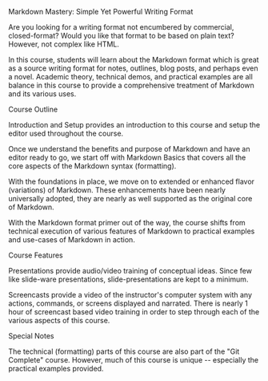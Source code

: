 Markdown Mastery: Simple Yet Powerful Writing Format

Are you looking for a writing format not encumbered by commercial, closed-format? Would you like that format to be based on plain text? However, not complex like HTML.

In this course, students will learn about the Markdown format which is great as a source writing format for notes, outlines, blog posts, and perhaps even a novel. Academic theory, technical demos, and practical examples are all balance in this course to provide a comprehensive treatment of Markdown and its various uses.

Course Outline

Introduction and Setup provides an introduction to this course and setup the editor used throughout the course.

Once we understand the benefits and purpose of Markdown and have an editor ready to go, we start off with Markdown Basics that covers all the core aspects of the Markdown syntax (formatting).

With the foundations in place, we move on to extended or enhanced flavor (variations) of Markdown. These enhancements have been nearly universally adopted, they are nearly as well supported as the original core of Markdown.

With the Markdown format primer out of the way, the course shifts from technical execution of various features of Markdown to practical examples and use-cases of Markdown in action.

Course Features

Presentations provide audio/video training of conceptual ideas. Since few like slide-ware presentations, slide-presentations are kept to a minimum.

Screencasts provide a video of the instructor's computer system with any actions, commands, or screens displayed and narrated. There is nearly 1 hour of screencast based video training in order to step through each of the various aspects of this course.

Special Notes

The technical (formatting) parts of this course are also part of the "Git Complete" course. However, much of this course is unique -- especially the practical examples provided.

